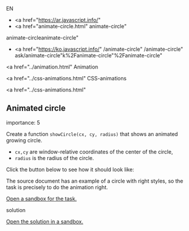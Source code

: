EN

-   <a href="https://ar.javascript.info/"
-   <a href="animate-circle.html"
    animate-circle"

animate-circleanimate-circle"

<!-- -->

-   <a href="https://ko.javascript.info/"
    /animate-circle"
    /animate-circle"
    ask/animate-circle"k%2Fanimate-circle"%2Fanimate-circle" </a>

<a href="../animation.html" Animation</span></a>

<a href="../css-animations.html" CSS-animations</span></a>

<a href="../css-animations.html"

## Animated circle

<span class="task__importance" title="How important is the task, from 1 to 5">importance: 5</span>

Create a function `showCircle(cx, cy, radius)` that shows an animated growing circle.

-   `cx,cy` are window-relative coordinates of the center of the circle,
-   `radius` is the radius of the circle.

Click the button below to see how it should look like:

The source document has an example of a circle with right styles, so the task is precisely to do the animation right.

[Open a sandbox for the task.](https://plnkr.co/edit/qd8u6qKVygb8km0v?p=preview)

solution

[Open the solution in a sandbox.](https://plnkr.co/edit/liP2z1HWtstH37Hl?p=preview)
